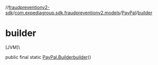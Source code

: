 //[fraudpreventionv2-sdk](../../../index.md)/[com.expediagroup.sdk.fraudpreventionv2.models](../index.md)/[PayPal](index.md)/[builder](builder.md)

# builder

[JVM]\

public final static [PayPal.Builder](-builder/index.md)[builder](builder.md)()
